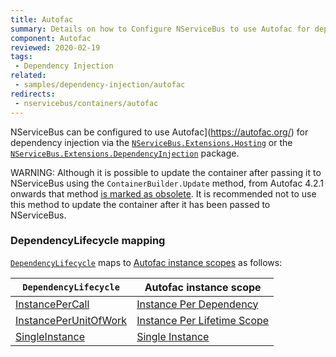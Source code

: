 ```yaml
---
title: Autofac
summary: Details on how to Configure NServiceBus to use Autofac for dependency injection.
component: Autofac
reviewed: 2020-02-19
tags:
 - Dependency Injection
related:
 - samples/dependency-injection/autofac
redirects:
 - nservicebus/containers/autofac
---
```


NServiceBus can be configured to use Autofac](https://autofac.org/) for dependency injection via the [`NServiceBus.Extensions.Hosting`](/nservicebus/hosting/extensions-hosting) or the [`NServiceBus.Extensions.DependencyInjection`](https://docs.particular.net/nservicebus/dependency-injection/nservicebus-dependencyinjection) package.

WARNING: Although it is possible to update the container after passing it to NServiceBus using the `ContainerBuilder.Update` method, from Autofac 4.2.1 onwards that method [is marked as obsolete](https://github.com/autofac/Autofac/issues/811). It is recommended not to use this method to update the container after it has been passed to NServiceBus.


### DependencyLifecycle mapping

[`DependencyLifecycle`](/nservicebus/dependency-injection/) maps to [Autofac instance scopes](https://docs.autofac.org/en/latest/lifetime/instance-scope.html#instance-scope) as follows:

| `DependencyLifecycle`                                                                                             | Autofac instance scope                                                                                                        |
|-----------------------------------------------------------------------------------------------------------------|---------------------------------------------------------------------------------------------------------------------------|
| [InstancePerCall](/nservicebus/dependency-injection/) | [Instance Per Dependency](https://docs.autofac.org/en/latest/lifetime/instance-scope.html#instance-per-dependency)         |
| [InstancePerUnitOfWork](/nservicebus/dependency-injection/)                    | [Instance Per Lifetime Scope](https://docs.autofac.org/en/latest/lifetime/instance-scope.html#instance-per-lifetime-scope) |
| [SingleInstance](/nservicebus/dependency-injection/)                                  | [Single Instance](https://docs.autofac.org/en/latest/lifetime/instance-scope.html#single-instance)                          |
